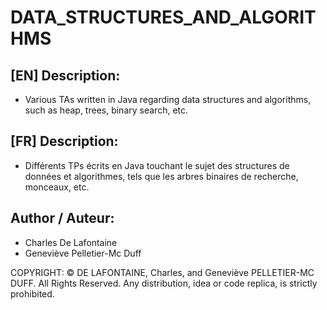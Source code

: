 # DATA_STRUCTURES_AND_ALGORITHMS

## [EN] Description:
- Various TAs written in Java regarding data structures and algorithms, such as heap, trees, binary search, etc.

## [FR] Description:
- Différents TPs écrits en Java touchant le sujet des structures de données et algorithmes, tels que les arbres binaires de recherche, monceaux, etc.

## Author / Auteur:
- Charles De Lafontaine
- Geneviève Pelletier-Mc Duff

COPYRIGHT: 
© DE LAFONTAINE, Charles, and Geneviève PELLETIER-MC DUFF. All Rights Reserved. Any distribution, idea or code replica, is strictly prohibited.
